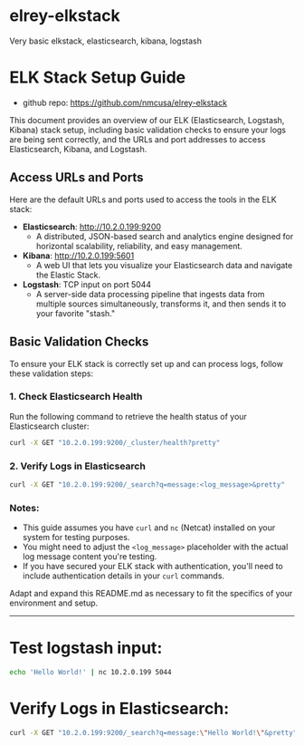 # elrey-elkstack
Very basic elkstack, elasticsearch, kibana, logstash

# ELK Stack Setup Guide

- github repo: https://github.com/nmcusa/elrey-elkstack

This document provides an overview of our ELK (Elasticsearch, Logstash, Kibana) stack setup, including basic validation checks to ensure your logs are being sent correctly, and the URLs and port addresses to access Elasticsearch, Kibana, and Logstash.

## Access URLs and Ports

Here are the default URLs and ports used to access the tools in the ELK stack:

- **Elasticsearch**: http://10.2.0.199:9200
  - A distributed, JSON-based search and analytics engine designed for horizontal scalability, reliability, and easy management.
- **Kibana**: http://10.2.0.199:5601
  - A web UI that lets you visualize your Elasticsearch data and navigate the Elastic Stack.
- **Logstash**: TCP input on port 5044
  - A server-side data processing pipeline that ingests data from multiple sources simultaneously, transforms it, and then sends it to your favorite "stash."

## Basic Validation Checks

To ensure your ELK stack is correctly set up and can process logs, follow these validation steps:

### 1. Check Elasticsearch Health

Run the following command to retrieve the health status of your Elasticsearch cluster:

```bash
curl -X GET "10.2.0.199:9200/_cluster/health?pretty"
```

### 2. Verify Logs in Elasticsearch
```bash
curl -X GET "10.2.0.199:9200/_search?q=message:<log_message>&pretty"
```

### Notes:
- This guide assumes you have `curl` and `nc` (Netcat) installed on your system for testing purposes.
- You might need to adjust the `<log_message>` placeholder with the actual log message content you're testing.
- If you have secured your ELK stack with authentication, you'll need to include authentication details in your `curl` commands.

Adapt and expand this README.md as necessary to fit the specifics of your environment and setup.

---

# Test logstash input:
```bash
echo 'Hello World!' | nc 10.2.0.199 5044
```

# Verify Logs in Elasticsearch:
```bash
curl -X GET "10.2.0.199:9200/_search?q=message:\"Hello World!\"&pretty"
```